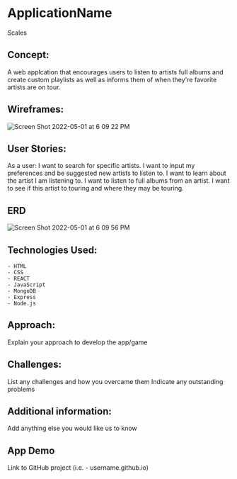 # ApplicationName
Scales 

## Concept:
A web applcation that encourages users to listen to artists full albums and create custom playlists as well as informs them of when they're favorite artists are on tour.

## Wireframes:
![Screen Shot 2022-05-01 at 6 09 22 PM](https://user-images.githubusercontent.com/55766816/166173079-e73263f0-e86a-428b-aa0f-6ca675c5e338.png)

## User Stories: 
As a user: 
I want to search for specific artists. 
I want to input my preferences and be suggested new artists to listen to. 
I want to learn about the artist I am listening to. 
I want to listen to full albums from an artist. 
I want to see if this artist to touring and where they may be touring. 

## ERD
![Screen Shot 2022-05-01 at 6 09 56 PM](https://user-images.githubusercontent.com/55766816/166173112-0c514dee-bf80-4871-80e1-63bef7db070c.png)

## Technologies Used:
    - HTML
    - CSS
    - REACT
    - JavaScript
    - MongoDB
    - Express
    - Node.js

## Approach:
Explain your approach to develop the app/game

## Challenges:
List any challenges and how you overcame them
Indicate any outstanding problems

## Additional information:
Add anything else you would like us to know

## App Demo
Link to GitHub project (i.e. - username.github.io)
